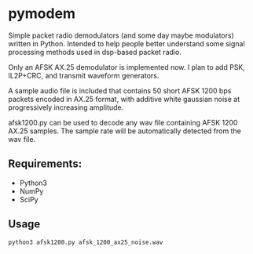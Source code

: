# pymodem
Simple packet radio demodulators (and some day maybe modulators) written in Python. Intended to help people better understand some signal processing methods used in dsp-based packet radio.

Only an AFSK AX.25 demodulator is implemented now. I plan to add PSK, IL2P+CRC, and transmit waveform generators.

A sample audio file is included that contains 50 short AFSK 1200 bps packets encoded in AX.25 format, with additive white gaussian noise at progressively increasing amplitude.

afsk1200.py can be used to decode any wav file containing AFSK 1200 AX.25 samples. The sample rate will be automatically detected from the wav file.

## Requirements:
- Python3
- NumPy
- SciPy

## Usage
```
python3 afsk1200.py afsk_1200_ax25_noise.wav
```
